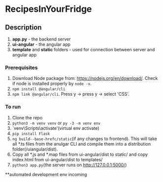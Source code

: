 # RecipesInYourFridge

## Description

1. **app.py** - the backend server
2. **ui-angular** - the angular app
3. **template** and **static** folders - used for connection between server and angular app

### Prerequisites

1. Download Node package from: https://nodejs.org/en/download/. Check if node is installed properly by `node -v`.
2. `npm install @angular/cli`
3. `npm link @angular/cli`. Press y -> press y -> select 'CSS'.

### To run

1. Clone the repo
2. `python3 -m venv venv` or `py -3 -m venv env`
3. `venv\Scripts\activate'(virtual env activate)
4. `pip install Flask`
5. `ng build--base-hrefc/static`(if any changes to frontend). This will take all *.ts files from the anulgar CLI and compile them into a distribution folder(/uiangular/dist). 
6. Copy all *.js and *.map files from ui-angular/dist to static/ and copy index.html from ui-angular/dist to templates/ 
7. `python3 app.py`(the server runs on http://127.0.0.1:5000/)

**automated development env incoming 
